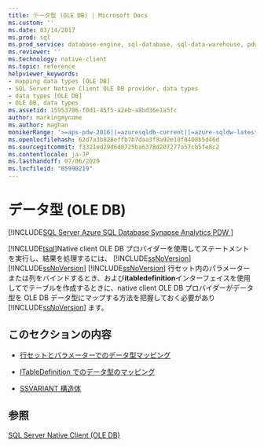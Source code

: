 ```yaml
---
title: データ型 (OLE DB) | Microsoft Docs
ms.custom: ''
ms.date: 03/14/2017
ms.prod: sql
ms.prod_service: database-engine, sql-database, sql-data-warehouse, pdw
ms.reviewer: ''
ms.technology: native-client
ms.topic: reference
helpviewer_keywords:
- mapping data types [OLE DB]
- SQL Server Native Client OLE DB provider, data types
- data types [OLE DB]
- OLE DB, data types
ms.assetid: 15953706-f0d1-45f5-a2eb-a8bd36e1a5fc
author: markingmyname
ms.author: maghan
monikerRange: '>=aps-pdw-2016||=azuresqldb-current||=azure-sqldw-latest||>=sql-server-2016||=sqlallproducts-allversions||>=sql-server-linux-2017||=azuresqldb-mi-current'
ms.openlocfilehash: 62d7a3b828effb7b7daa3f8a92e18f8408b5d46d
ms.sourcegitcommit: f3321ed29d6d8725ba6378d207277a57cb5fe8c2
ms.contentlocale: ja-JP
ms.lasthandoff: 07/06/2020
ms.locfileid: "85998219"
---
```

# <a name="data-types-ole-db"></a>データ型 (OLE DB)
[!INCLUDE[SQL Server Azure SQL Database Synapse Analytics PDW ](../../includes/applies-to-version/sql-asdb-asdbmi-asa-pdw.md)]

  [!INCLUDE[tsql](../../includes/tsql-md.md)]Native client OLE DB プロバイダーを使用してステートメントを実行し、結果を処理するには、 [!INCLUDE[ssNoVersion](../../includes/ssnoversion-md.md)] [!INCLUDE[ssNoVersion](../../includes/ssnoversion-md.md)] [!INCLUDE[ssNoVersion](../../includes/ssnoversion-md.md)] 行セット内のパラメーターまたは列をバインドするとき、および**itabledefinition**インターフェイスを使用してでテーブルを作成するときに、native client OLE DB プロバイダーがデータ型を OLE DB データ型にマップする方法を把握しておく必要があり [!INCLUDE[ssNoVersion](../../includes/ssnoversion-md.md)] ます。  
  
## <a name="in-this-section"></a>このセクションの内容  
  
-   [行セットとパラメーターでのデータ型マッピング](../../relational-databases/native-client-ole-db-data-types/data-type-mapping-in-rowsets-and-parameters.md)  
  
-   [ITableDefinition でのデータ型のマッピング](../../relational-databases/native-client-ole-db-data-types/data-type-mapping-in-itabledefinition.md)  
  
-   [SSVARIANT 構造体](../../relational-databases/native-client-ole-db-data-types/ssvariant-structure.md)  
  
## <a name="see-also"></a>参照  
 [SQL Server Native Client &#40;OLE DB&#41;](../../relational-databases/native-client/ole-db/sql-server-native-client-ole-db.md)  
  
  

